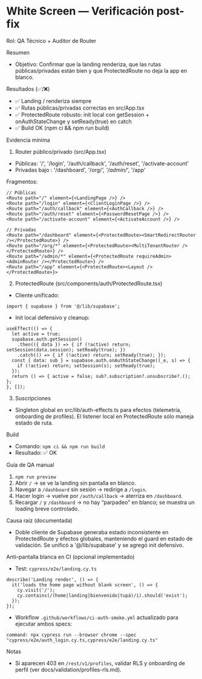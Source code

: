 # White Screen — Verificación post-fix

Rol: QA Técnico + Auditor de Router

Resumen
- Objetivo: Confirmar que la landing renderiza, que las rutas públicas/privadas están bien y que ProtectedRoute no deja la app en blanco.

Resultados (✅/❌)
- ✅ Landing / renderiza siempre
- ✅ Rutas públicas/privadas correctas en src/App.tsx
- ✅ ProtectedRoute robusto: init local con getSession + onAuthStateChange y setReady(true) en catch
- ✅ Build OK (npm ci && npm run build)

Evidencia mínima

1) Router público/privado (src/App.tsx)
- Públicas: '/', '/login', '/auth/callback', '/auth/reset', '/activate-account'
- Privadas bajo <ProtectedRoute>: '/dashboard', '/org/*', '/admin/*', '/app'

Fragmentos:
```
// Públicas
<Route path="/" element={<LandingPage />} />
<Route path="/login" element={<ClientLoginPage />} />
<Route path="/auth/callback" element={<AuthCallback />} />
<Route path="/auth/reset" element={<PasswordResetPage />} />
<Route path="/activate-account" element={<ActivateAccount />} />

// Privadas
<Route path="/dashboard" element={<ProtectedRoute><SmartRedirectRouter /></ProtectedRoute>} />
<Route path="/org/*" element={<ProtectedRoute><MultiTenantRouter /></ProtectedRoute>} />
<Route path="/admin/*" element={<ProtectedRoute requireAdmin><AdminRouter /></ProtectedRoute>} />
<Route path="/app" element={<ProtectedRoute><Layout /></ProtectedRoute>}>
```

2) ProtectedRoute (src/components/auth/ProtectedRoute.tsx)
- Cliente unificado:
```
import { supabase } from '@/lib/supabase';
```
- Init local defensivo y cleanup:
```
useEffect(() => {
  let active = true;
  supabase.auth.getSession()
    .then(({ data }) => { if (!active) return; setSession(data.session); setReady(true); })
    .catch(() => { if (!active) return; setReady(true); });
  const { data: sub } = supabase.auth.onAuthStateChange((_e, s) => {
    if (!active) return; setSession(s); setReady(true);
  });
  return () => { active = false; sub?.subscription?.unsubscribe?.(); };
}, []);
```

3) Suscripciones
- Singleton global en src/lib/auth-effects.ts para efectos (telemetría, onboarding de profiles). El listener local en ProtectedRoute sólo maneja estado de ruta.

Build
- Comando: `npm ci && npm run build`
- Resultado: ✅ OK

Guía de QA manual
1. `npm run preview`
2. Abrir `/` → se ve la landing sin pantalla en blanco.
3. Navegar a `/dashboard` sin sesión → redirige a `/login`.
4. Hacer login → vuelve por `/auth/callback` → aterriza en `/dashboard`.
5. Recargar `/` y `/dashboard` → no hay “parpadeo” en blanco; se muestra un loading breve controlado.

Causa raíz (documentada)
- Doble cliente de Supabase generaba estado inconsistente en ProtectedRoute y efectos globales, manteniendo el guard en estado de validación. Se unificó a '@/lib/supabase' y se agregó init defensivo.

Anti–pantalla blanca en CI (opcional implementado)
- Test: `cypress/e2e/landing.cy.ts`
```
describe('Landing render', () => {
  it('loads the home page without blank screen', () => {
    cy.visit('/');
    cy.contains(/(home|landing|bienvenido|tupá)/i).should('exist');
  });
});
```
- Workflow `.github/workflows/ci-auth-smoke.yml` actualizado para ejecutar ambos specs:
```
command: npx cypress run --browser chrome --spec "cypress/e2e/auth_login.cy.ts,cypress/e2e/landing.cy.ts"
```

Notas
- Si aparecen 403 en `/rest/v1/profiles`, validar RLS y onboarding de perfil (ver docs/validation/profiles-rls.md).
